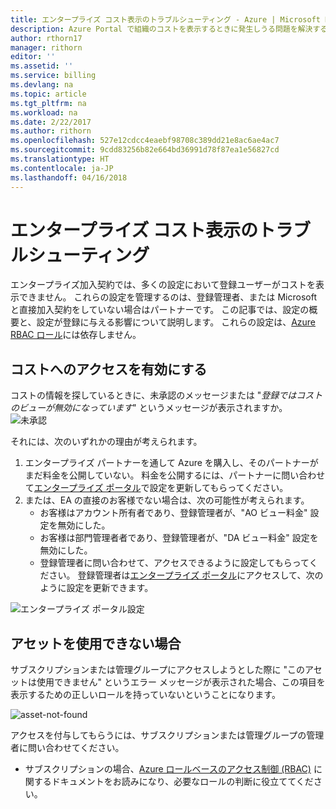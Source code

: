 ```yaml
---
title: エンタープライズ コスト表示のトラブルシューティング - Azure | Microsoft Docs
description: Azure Portal で組織のコストを表示するときに発生しうる問題を解決する方法を説明します。
author: rthorn17
manager: rithorn
editor: ''
ms.assetid: ''
ms.service: billing
ms.devlang: na
ms.topic: article
ms.tgt_pltfrm: na
ms.workload: na
ms.date: 2/22/2017
ms.author: rithorn
ms.openlocfilehash: 527e12cdcc4eaebf98708c389dd21e8ac6ae4ac7
ms.sourcegitcommit: 9cdd83256b82e664bd36991d78f87ea1e56827cd
ms.translationtype: HT
ms.contentlocale: ja-JP
ms.lasthandoff: 04/16/2018
---
```

# <a name="troubleshoot-enterprise-cost-views"></a>エンタープライズ コスト表示のトラブルシューティング 

エンタープライズ加入契約では、多くの設定において登録ユーザーがコストを表示できません。  これらの設定を管理するのは、登録管理者、または Microsoft と直接加入契約をしていない場合はパートナーです。  この記事では、設定の概要と、設定が登録に与える影響について説明します。 これらの設定は、[Azure RBAC ロール](https://docs.microsoft.com/azure/role-based-access-control/role-assignments-portal)には依存しません。 


## <a name="enabling-access-to-costs"></a>コストへのアクセスを有効にする

コストの情報を探しているときに、未承認のメッセージまたは "*登録ではコストのビューが無効になっています*" というメッセージが表示されますか。 ![未承認](media/billing-enterprise-mgmt-groups/unauthorized.png)

それには、次のいずれかの理由が考えられます。

1. エンタープライズ パートナーを通して Azure を購入し、そのパートナーがまだ料金を公開していない。 料金を公開するには、パートナーに問い合わせて[エンタープライズ ポータル](https://ea.azure.com)で設定を更新してもらってください。
2. または、EA の直接のお客様でない場合は、次の可能性が考えられます。
    * お客様はアカウント所有者であり、登録管理者が、"AO ビュー料金" 設定を無効にした。  
    * お客様は部門管理者者であり、登録管理者が、"DA ビュー料金" 設定を無効にした。
    * 登録管理者に問い合わせて、アクセスできるように設定してもらってください。 登録管理者は[エンタープライズ ポータル](https://ea.azure.com/manage/enrollment)にアクセスして、次のように設定を更新できます。

![エンタープライズ ポータル設定](media/billing-enterprise-mgmt-groups/ea-portal-settings.png)


## <a name="asset-is-unavailable"></a>アセットを使用できない場合 
サブスクリプションまたは管理グループにアクセスしようとした際に "このアセットは使用できません" というエラー メッセージが表示された場合、この項目を表示するための正しいロールを持っていないということになります。  

![asset-not-found](media/billing-enterprise-mgmt-groups/asset-not-found.png)

アクセスを付与してもらうには、サブスクリプションまたは管理グループの管理者に問い合わせてください。  
* サブスクリプションの場合、[Azure ロールベースのアクセス制御 (RBAC)](https://docs.microsoft.com/azure/role-based-access-control/role-assignments-portal) に関するドキュメントをお読みになり、必要なロールの判断に役立ててください。
